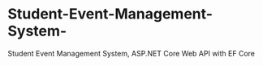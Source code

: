 # Student-Event-Management-System-
Student Event Management System, ASP.NET Core Web API with EF Core
